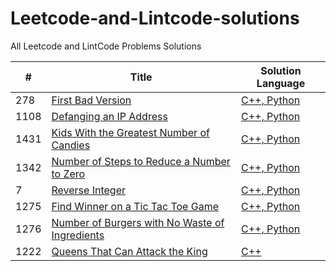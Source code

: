 # Leetcode-and-Lintcode-solutions
All Leetcode and LintCode Problems Solutions

| # | Title | Solution Language 
|---| ----- | -------- |
|278|[First Bad Version](https://leetcode.com/problems/first-bad-version/) | [C++, Python](./LeetCode-Solutions/278.First-Bad-Version.md)
|1108|[Defanging an IP Address](https://leetcode.com/problems/defanging-an-ip-address/) | [C++, Python](./LeetCode-Solutions/1108.Defanging-an-IP-Address.md)
|1431|[Kids With the Greatest Number of Candies](https://leetcode.com/problems/kids-with-the-greatest-number-of-candies/) | [C++, Python](.LeetCode-Solutions/1431.Kids-With-the-Greatest-Number-of-Candies.md)
|1342|[Number of Steps to Reduce a Number to Zero](https://leetcode.com/problems/number-of-steps-to-reduce-a-number-to-zero/) | [C++, Python](./LeetCode-Solutions/1342.Number-of-Steps-to-Reduce-a-Number-to-Zero.md)
|7|[Reverse Integer](https://leetcode.com/problems/reverse-integer/) | [C++, Python](./LeetCode-Solutions/7.Reverse-Integer.md)
|1275|[Find Winner on a Tic Tac Toe Game](https://leetcode.com/problems/find-winner-on-a-tic-tac-toe-game/) | [C++, Python](./LeetCode-Solutions/1275.Find-Winner-on-a-Tic-Tac-Toe-Game.md )
|1276|[Number of Burgers with No Waste of Ingredients](https://leetcode.com/problems/number-of-burgers-with-no-waste-of-ingredients/) | [C++, Python](./LeetCode-Solutions/1275.Find-Winner-on-a-Tic-Tac-Toe-Game.md )
|1222|[Queens That Can Attack the King](https://leetcode.com/problems/queens-that-can-attack-the-king/) | [C++](./LeetCode-Solutions/1222-queens-that-can-attack-the-king.md)